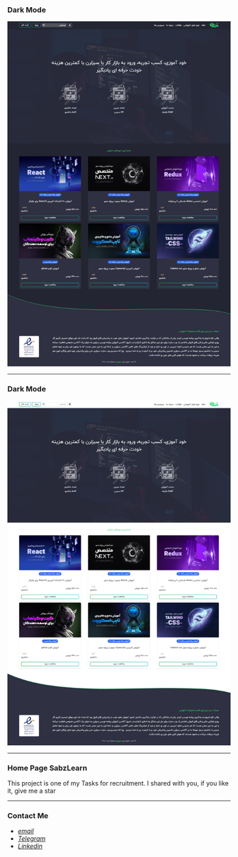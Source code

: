 ### Dark Mode
![](public/Images/screen-dark.png)

---

### Dark Mode
![](public/Images/screen.png)


---
### Home Page SabzLearn

This project is one of my Tasks for recruitment. 
I shared with you, if you like it, give me a star

---
### Contact Me

 * *[email](mailto:naderidefault@gmail.com)*
 * *[Telegram](https://t.me/peymanath)*
 * *[Linkedin](https://linkedin.com/in/peymanath)*